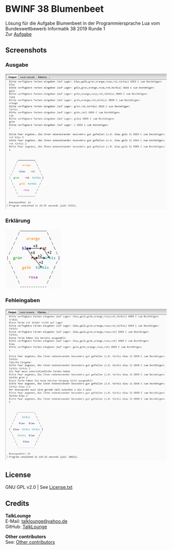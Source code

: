 # BWINF 38 Blumenbeet
Lösung für die Aufgabe Blumenbeet in der Programmiersprache Lua vom Bundeswettbewerb Informatik 38 2019 Runde 1  
Zur [Aufgabe](https://bwinf.de/fileadmin/bundeswettbewerb/38/BwInf38-Aufgabenblatt.pdf "Zur Blumenbeet Aufgabe")

## Screenshots
### Ausgabe
![Screenshot der Ausgabe](https://github.com/TalkLounge/bwinf_38_blumenbeet/blob/master/output.png "Screenshot der Ausgabe")
### Erklärung
![Screenshot zur Erklärung](https://github.com/TalkLounge/bwinf_38_blumenbeet/blob/master/explanation.png "Screenshot zur Erklärung")
### Fehleingaben
![Screenshot mit Fehleingaben](https://github.com/TalkLounge/bwinf_38_blumenbeet/blob/master/misentry.png "Screenshot mit Fehleingaben")

## License
GNU GPL v2.0 | See [License.txt](https://github.com/TalkLounge/bwinf_38_blumenbeet/blob/master/License.txt "Link to License.txt")

## Credits
**TalkLounge**  
E-Mail: talklounge@yahoo.de  
GitHub: [TalkLounge](https://github.com/TalkLounge/ "Link to TalkLounge's GitHub account")  

**Other contributors**  
See: [Other contributors](https://github.com/TalkLounge/bwinf_38_blumenbeet/graphs/contributors "Link to other contributors")
